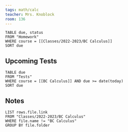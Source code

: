 ```yaml
---
tags: math/calc
teacher: Mrs. Knoblock
room: 136
---
```

```dataview
TABLE due, status
FROM "Homework"
WHERE course = [[Classes/2022-2023/BC Calculus]]
SORT due
```
## Upcoming Tests
```dataview
TABLE due
FROM "Tests"
WHERE course = [[BC Calculus]] AND due >= date(today)
SORT due
```
## Notes
```dataview
LIST rows.file.link
FROM "Classes/2022-2023/BC Calculus"
WHERE file.name != "BC Calculus"
GROUP BY file.folder
```

